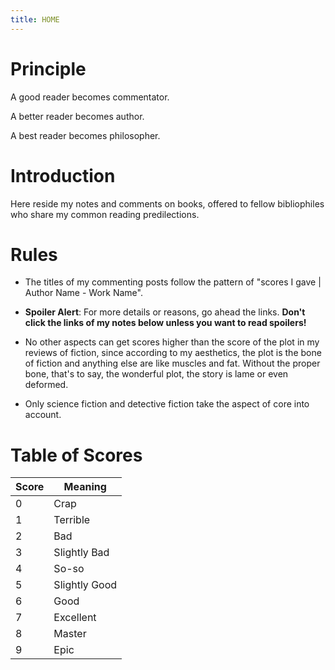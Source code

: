```yaml
---
title: HOME
---
```


# Principle
A good reader becomes commentator.

A better reader becomes author.

A best reader becomes philosopher.

# Introduction
Here reside my notes and comments on books, offered to fellow bibliophiles who share my common reading predilections.

# Rules
+ The titles of my commenting posts follow the pattern of "scores I gave \| Author Name - Work Name".

+ **Spoiler Alert**: For more details or reasons, go ahead the links. **Don't click the links of my notes below unless you want to read spoilers!**

+ No other aspects can get scores higher than the score of the plot in my reviews of fiction, since according to my aesthetics, the plot is the bone of fiction and anything else are like muscles and fat. Without the proper bone, that's to say, the wonderful plot, the story is lame or even deformed.

+ Only science fiction and detective fiction take the aspect of core into account.

# Table of Scores

| Score | Meaning |
| ----- | ------- |
|   0   |  Crap   |
|   1   |  Terrible  |
|   2   |  Bad    |
|   3   | Slightly Bad |
|   4   | So-so |
|   5   | Slightly Good |
|   6   |  Good   |
|   7   |  Excellent |
|   8   |  Master |
|   9   |  Epic   |

